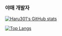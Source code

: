 ### 야매 개발자

[![Haru301's GitHub stats](https://github-readme-stats.vercel.app/api?username=haruww&count_private=true&show_icons=true)](https://github.com/anuraghazra/github-readme-stats)


[![Top Langs](https://github-readme-stats.vercel.app/api/top-langs/?username=haruww&layout=compact)](https://github.com/anuraghazra/github-readme-stats)
